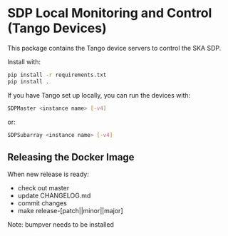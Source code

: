 # SDP Local Monitoring and Control (Tango Devices)

This package contains the Tango device servers to control the SKA SDP.

Install with:

```bash
pip install -r requirements.txt
pip install .
```

If you have Tango set up locally, you can run the devices with:

```bash
SDPMaster <instance name> [-v4]
```

or:

```bash
SDPSubarray <instance name> [-v4]
```

## Releasing the Docker Image

When new release is ready:

  - check out master
  - update CHANGELOG.md
  - commit changes
  - make release-[patch||minor||major]

Note: bumpver needs to be installed

